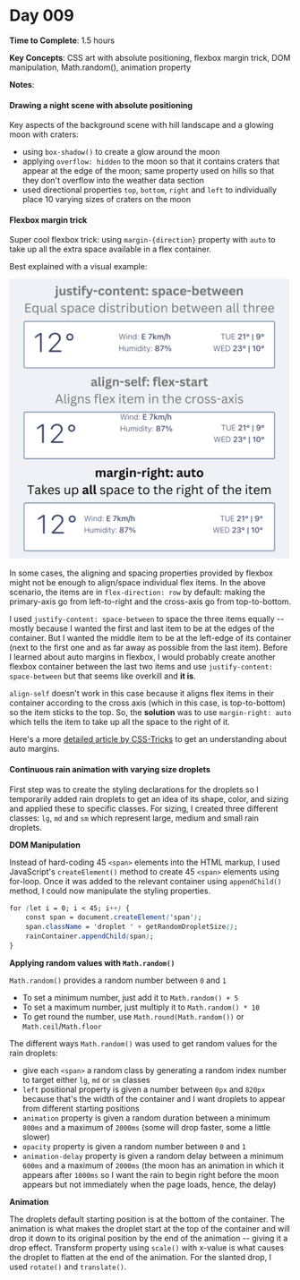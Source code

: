 # Day 009

**Time to Complete**: 1.5 hours

**Key Concepts**: CSS art with absolute positioning, flexbox margin trick, DOM manipulation, Math.random(), animation property

**Notes**:

#### Drawing a night scene with absolute positioning

Key aspects of the background scene with hill landscape and a glowing moon with craters:

- using `box-shadow()` to create a glow around the moon
- applying `overflow: hidden` to the moon so that it contains craters that appear at the edge of the moon; same property used on hills so that they don't overflow into the weather data section
- used directional properties `top`, `bottom`, `right` and `left` to individually place 10 varying sizes of craters on the moon

#### Flexbox margin trick

Super cool flexbox trick: using `margin-{direction}` property with `auto` to take up all the extra space available in a flex container.

Best explained with a visual example:

<img src="/entries/009/flexbox-trick.png" width="500">

In some cases, the aligning and spacing properties provided by flexbox might not be enough to align/space individual flex items. In the above scenario, the items are in `flex-direction: row` by default: making the primary-axis go from left-to-right and the cross-axis go from top-to-bottom.

I used `justify-content: space-between` to space the three items equally -- mostly because I wanted the first and last item to be at the edges of the container. But I wanted the middle item to be at the left-edge of its container (next to the first one and as far away as possible from the last item). Before I learned about auto margins in flexbox, I would probably create another flexbox container between the last two items and use `justify-content: space-between` but that seems like overkill and **it is**.

`align-self` doesn't work in this case because it aligns flex items in their container according to the cross axis (which in this case, is top-to-bottom) so the item sticks to the top. So, the **solution** was to use `margin-right: auto` which tells the item to take up all the space to the right of it.

Here's a more <a href="https://css-tricks.com/the-peculiar-magic-of-flexbox-and-auto-margins/">detailed article by CSS-Tricks</a> to get an understanding about auto margins.

#### Continuous rain animation with varying size droplets

First step was to create the styling declarations for the droplets so I temporarily added rain droplets to get an idea of its shape, color, and sizing and applied these to specific classes. For sizing, I created three different classes: `lg`, `md` and `sm` which represent large, medium and small rain droplets.

**DOM Manipulation**

Instead of hard-coding 45 `<span>` elements into the HTML markup, I used JavaScript's `createElement()` method to create 45 `<span>` elements using for-loop. Once it was added to the relevant container using `appendChild()` method, I could now manipulate the styling properties.

```css
for (let i = 0; i < 45; i++) {
	const span = document.createElement('span');
	span.className = 'droplet ' + getRandomDropletSize();
	rainContainer.appendChild(span);
}
```

**Applying random values with `Math.random()`**

`Math.random()` provides a random number between `0` and `1`

- To set a minimum number, just add it to `Math.random() + 5`
- To set a maximum number, just multiply it to `Math.random() * 10`
- To get round the number, use `Math.round(Math.random())` or `Math.ceil`/`Math.floor`

The different ways `Math.random()` was used to get random values for the rain droplets:

- give each `<span>` a random class by generating a random index number to target either `lg`, `md` or `sm` classes
- `left` positional property is given a number between `0px` and `820px` because that's the width of the container and I want droplets to appear from different starting positions
- `animation` property is given a random duration between a minimum `800ms` and a maximum of `2000ms` (some will drop faster, some a little slower)
- `opacity` property is given a random number between `0` and `1`
- `animation-delay` property is given a random delay between a minimum `600ms` and a maximum of `2000ms` (the moon has an animation in which it appears after `1000ms` so I want the rain to begin right before the moon appears but not immediately when the page loads, hence, the delay)

**Animation**

The droplets default starting position is at the bottom of the container. The animation is what makes the droplet start at the top of the container and will drop it down to its original position by the end of the animation -- giving it a drop effect. Transform property using `scale()` with x-value is what causes the droplet to flatten at the end of the animation. For the slanted drop, I used `rotate()` and `translate()`.

